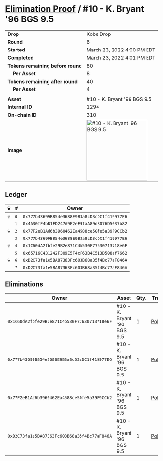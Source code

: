 # [Elimination Proof](./readme.md) / #10 - K. Bryant &#039;96 BGS 9.5

|||
|---|---|
| **Drop** | Kobe Drop |
| **Round** | 6 |
| **Started** | March 23, 2022 4:00 PM EDT |
| **Completed** | March 23, 2022 4:01 PM EDT |
| **Tokens remaining before round** | 80 |
| **&nbsp;&nbsp;&nbsp;&nbsp;Per Asset** | 8 |
| **Tokens remaining after round** | 40 |
| **&nbsp;&nbsp;&nbsp;&nbsp;Per Asset** | 4 |
| | |
| **Asset** | #10 - K. Bryant &#039;96 BGS 9.5 |
| **Internal ID** | 1294 |
| **On-chain ID** | 310 |
| **Image** | <img src="https://tcdn.blokpax.com/95d5aeda-8548-4d15-83b4-ea4d90502503/42ff701d79834a8fbad5774c20e62e7719a54d918d631a649b41f01eab2bb335.jpg" height="200" alt="#10 - K. Bryant &#039;96 BGS 9.5" /> |

## Ledger

| 💀 | # | Owner |
| --- | --- | --- |
| 💀 | `0` | `0x777b43699B854e3688E9B3a8cD3cDC1f419977E6` |
|  | `1` | `0x4A30fF4bB1FD247A9E2eE9faA89dB076D5037b82` |
| 💀 | `2` | `0x77F2eB1Ad6b3960462Ea4588ce50fe5a39F9CCb2` |
|  | `3` | `0x777b43699B854e3688E9B3a8cD3cDC1f419977E6` |
| 💀 | `4` | `0x1C60dA2fbfe29B2e871C4b530F77630713718e6F` |
|  | `5` | `0x65716C431242F309E5F4cF63B4C513D508af7662` |
| 💀 | `6` | `0xD2C73fa1e5BA87363Fc603B68a35f4Bc77aF846A` |
|  | `7` | `0xD2C73fa1e5BA87363Fc603B68a35f4Bc77aF846A` |


## Eliminations

| Owner | Asset | Qty. | Transaction |
| --- | --- | --- | --- |
| `0x1C60dA2fbfe29B2e871C4b530F77630713718e6F` | #10 - K. Bryant '96 BGS 9.5 | 1 | [Polygonscan](https://polygonscan.com/tx/0xaf5471c0ebf9fb44ba1c1ac1912c27d233428388dfd4fcf1ab681afe555096e4) |
| `0x777b43699B854e3688E9B3a8cD3cDC1f419977E6` | #10 - K. Bryant '96 BGS 9.5 | 1 | [Polygonscan](https://polygonscan.com/tx/0xf735135a7290e959a553c847f84c3dd7bb079277c319803b22527c2717847531) |
| `0x77F2eB1Ad6b3960462Ea4588ce50fe5a39F9CCb2` | #10 - K. Bryant '96 BGS 9.5 | 1 | [Polygonscan](https://polygonscan.com/tx/0x9922b61fd3be29de5995fa0d9de3cf4fe8fe49bbe54351758c93c000f7c92895) |
| `0xD2C73fa1e5BA87363Fc603B68a35f4Bc77aF846A` | #10 - K. Bryant '96 BGS 9.5 | 1 | [Polygonscan](https://polygonscan.com/tx/0x4d8a9ff06dda1a7141d19f1b7aad348ef69edbbcff505d401ce8d864dfde03d4) |
